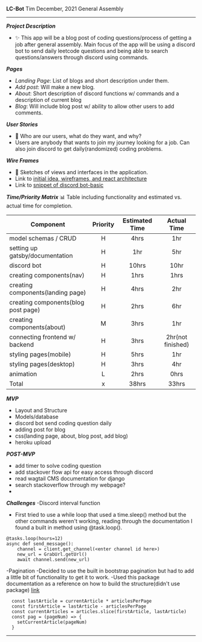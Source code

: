 **LC-Bot**
Tim
December, 2021
General Assembly

---

***Project Description***
- ✨ This app will be a blog post of coding questions/process of getting a job after general assembly.  Main focus of the app will be using a discord bot to send daily leetcode questions and being able to search questions/answers through discord using commands.

***Pages***
- *Landing Page*: List of blogs and short description under them. 
- *Add post*: Will make a new blog. 
- *About*: Short description of discord functions w/ commands and a description of current blog
- *Blog*: Will include blog post w/ ability to allow other users to add comments.

***User Stories***
- 🤔 Who are our users, what do they want, and why?
- Users are anybody that wants to join my journey looking for a job. Can also join discord to get daily(randomized) coding problems.

***Wire Frames***
- 📝 Sketches of views and interfaces in the application.
- Link to [initial idea, wireframes, and react architecture](https://imgur.com/a/BhcJbqE)
- Link to [snippet of discord bot-basic](https://imgur.com/rDvR1tX)

***Time/Priority Matrix***
📊 Table including functionality and estimated vs. actual time for completion. 

| Component | Priority | Estimated Time | Actual Time |
| --- | :---: | :---: | :---: |
| model schemas / CRUD| H |4hrs | 1hr |
| setting up gatsby/documentation| H | 1hr | 5hr |
| discord bot| H | 10hrs | 10hr |
| creating components(nav)| H | 1hrs | 1hrs |
| creating components(landing page)| H | 4hrs | 2hr |
| creating components(blog post page)| H | 2hrs | 6hr|
| creating components(about)| M | 3hrs | 1hr |
| connecting frontend w/ backend| H | 3hrs | 2hr(not finished) | 
| styling pages(mobile)| H| 5hrs | 1hr |
| styling pages(desktop)| H| 3hrs  | 4hr |
| animation | L | 2hrs | 0hrs |
| Total | x | 38hrs | 33hrs |

***MVP***
- Layout and Structure
- Models/database
- discord bot send coding question daily
- adding post for blog
- css(landing page, about, blog post, add blog)
- heroku upload

***POST-MVP***
- add timer to solve coding question
- add stackover flow api for easy access through discord
- read wagtail CMS documentation for django 
- search stackoverflow through my webpage?
- 
***Challenges*** 
-Discord interval function
- First tried to use a while loop that used a time.sleep() method but the other commands weren't working, reading through the documentation I found a built in method using @task.loop().
```
@tasks.loop(hours=12)
async def send_message():
    channel = client.get_channel(<enter channel id here>)
    new_url = GrabUrl.getUrl()
    await channel.send(new_url)
```

-Pagination
-Decided to use the built in bootstrap pagination but had to add a little bit of functionality to get it to work.
-Used this package documentation as a reference on how to build the structure(didn't use package)
[link](https://www.npmjs.com/package/react-paginate)
```
  const lastArticle = currentArticle * articlesPerPage
  const firstArticle = lastArticle - articlesPerPage
  const currentArticles = articles.slice(firstArticle, lastArticle)
  const pag = (pageNum) => {
    setCurrentArticle(pageNum)
  }
 ```
---

